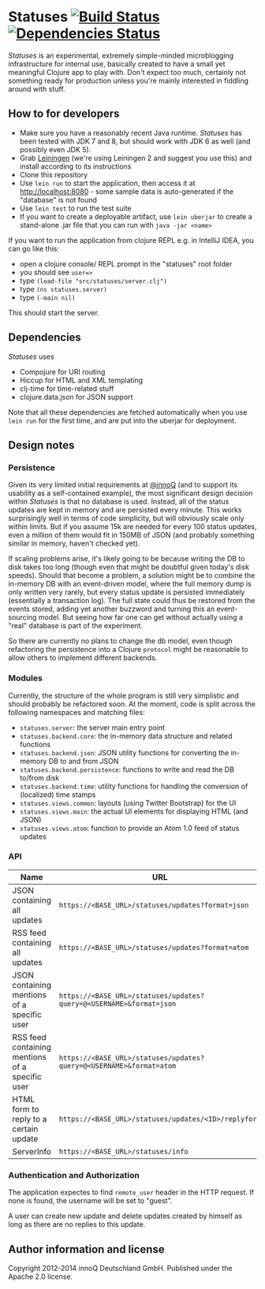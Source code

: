 # Statuses [![Build Status](https://travis-ci.org/innoq/statuses.svg?branch=master)](https://travis-ci.org/innoq/statuses) [![Dependencies Status](http://jarkeeper.com/innoq/statuses/status.svg)](http://jarkeeper.com/innoq/statuses)

_Statuses_ is an experimental, extremely simple-minded microblogging
infrastructure for internal use, basically created to have a small yet
meaningful Clojure app to play with. Don't expect too much, certainly
not something ready for production unless you're mainly interested in
fiddling around with stuff.

## How to for developers

* Make sure you have a reasonably recent Java runtime. _Statuses_ has
  been tested with JDK 7 and 8, but should work with JDK 6 as well (and
  possibly even JDK 5).
* Grab [Leiningen](http://leiningen.org/#install) (we're using Leiningen 2 and
  suggest you use this) and install according to its instructions
* Clone this repository
* Use `lein run` to start the application, then access it at
  [http://localhost:8080](http://localhost:8080) - some sample data is
  auto-generated if the "database" is not found
* Use `lein test` to run the test suite
* If you want to create a deployable artifact, use `lein uberjar` to
  create a stand-alone .jar file that you can run with `java -jar
  <name>`

If you want to run the application from clojure REPL e.g. in IntelliJ IDEA, you can go like this:

* open a clojure console/ REPL prompt in the "statuses" root folder
* you should see `user=>`
* type `(load-file "src/statuses/server.clj")` <ENTER>
* type `(ns statuses.server)` <ENTER>
* type `(-main nil)` <ENTER>

This should start the server.

## Dependencies

_Statuses_ uses

* Compojure for URI routing
* Hiccup for HTML and XML templating
* clj-time for time-related stuff
* clojure.data.json for JSON support

Note that all these dependencies are fetched automatically when you
use `lein run` for the first time, and are put into the uberjar for
deployment.

## Design notes

### Persistence

Given its very limited initial requirements at [@innoQ](https://www.innoq.com) (and to support
its usability as a self-contained example), the most significant
design decision within _Statuses_ is that no database is
used. Instead, all of the status updates are kept in memory and are
persisted every minute. This works surprisingly well in terms of code
simplicity, but will obviously scale only within limits. But if you
assume 15k are needed for every 100 status updates, even a million of
them would fit in 150MB of JSON (and probably something similar in
memory, haven't checked yet).

If scaling problems arise, it's likely going to be because writing the
DB to disk takes too long (though even that might be doubtful given
today's disk speeds). Should that become a problem, a solution might
be to combine the in-memory DB with an event-driven model, where the
full memory dump is only written very rarely, but every status update
is persisted immediately (essentially a transaction log). The full
state could thus be restored from the events stored, adding yet
another buzzword and turning this an event-sourcing model. But seeing
how far one can get without actually using a "real" database is part
of the experiment.

So there are currently no plans to change the db model, even though
refactoring the persistence into a Clojure `protocol` might be
reasonable to allow others to implement different backends.

### Modules

Currently, the structure of the whole program is still very simplistic
and should probably be refactored soon. At the moment, code is split
across the following namespaces and matching files:

* `statuses.server`: the server main entry point
* `statuses.backend.core`: the in-memory data structure and related functions
* `statuses.backend.json`: JSON utility functions for converting the
  in-memory DB to and from JSON
* `statuses.backend.persistence`: functions to write and read the DB
  to/from disk
* `statuses.backend.time`: utility functions for handling the
  conversion of (localized) time stamps
* `statuses.views.common`: layouts (using Twitter Bootstrap) for the UI
* `statuses.views.main`: the actual UI elements for displaying HTML
  (and JSON)
* `statuses.views.atom`: function to provide an Atom 1.0 feed of
  status updates

### API

Name | URL
-----|----
JSON containing all updates	| `https://<BASE_URL>/statuses/updates?format=json`
RSS feed containing all updates	| `https://<BASE_URL>/statuses/updates?format=atom`
JSON containing mentions of a specific user | `https://<BASE_URL>/statuses/updates?query=@<USERNAME>&format=json`
RSS feed containing mentions of a specific user	| `https://<BASE_URL>/statuses/updates?query=@<USERNAME>&format=atom`
HTML form to reply to a certain update | `https://<BASE_URL>/statuses/updates/<ID>/replyform`
ServerInfo | `https://<BASE_URL>/statuses/info`

### Authentication and Authorization

The application expectes to find `remote_user` header in the HTTP request. If none is found, the username will be set to "guest".

A user can create new update and delete updates created by himself as long as there are no replies to this update.

## Author information and license

Copyright 2012-2014 innoQ Deutschland GmbH. Published under the Apache 2.0 license.
